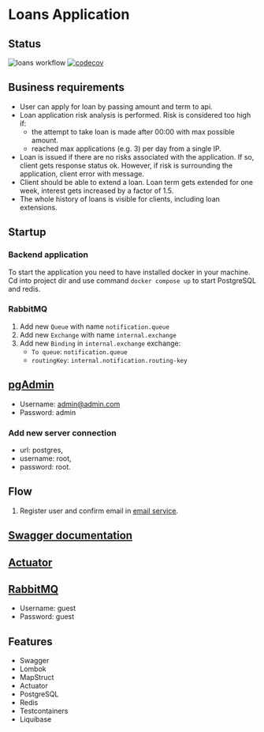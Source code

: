 # Loans Application

## Status

![loans workflow](https://github.com/osber1/loans/actions/workflows/gradle.yml/badge.svg)
[![codecov](https://codecov.io/gh/osber1/loans/branch/master/graph/badge.svg?token=2KOECLUD4M)](https://codecov.io/gh/osber1/loans)

## Business requirements

* User can apply for loan by passing amount and term to api.
* Loan application risk analysis is performed. Risk is considered too high if:
    * the attempt to take loan is made after 00:00 with max possible amount.
    * reached max applications (e.g. 3) per day from a single IP.
* Loan is issued if there are no risks associated with the application. If so, client gets response status ok. However, if risk is surrounding the application, client error with
  message.
* Client should be able to extend a loan. Loan term gets extended for one week, interest gets increased by a factor of 1.5.
* The whole history of loans is visible for clients, including loan extensions.

## Startup

### Backend application

To start the application you need to have installed docker in your machine. Cd into project dir and use command ```docker compose up``` to start PostgreSQL and redis.

### RabbitMQ

1) Add new `Queue` with name `notification.queue`
2) Add new `Exchange` with name `internal.exchange`
3) Add new `Binding` in `internal.exchange` exchange:
    * `To queue`: `notification.queue`
    * `routingKey`: `internal.notification.routing-key`

## [pgAdmin](http://localhost:5050)

* Username: admin@admin.com
* Password: admin

### Add new server connection

- url: postgres,
- username: root,
- password: root.

## Flow

1) Register user and confirm email in [email service](http://localhost:1080).

## [Swagger documentation](http://localhost:8080/swagger-ui.html)

## [Actuator](http://localhost:8080/actuator)

## [RabbitMQ](http://localhost:15672)

* Username: guest
* Password: guest

## Features

* Swagger
* Lombok
* MapStruct
* Actuator
* PostgreSQL
* Redis
* Testcontainers
* Liquibase